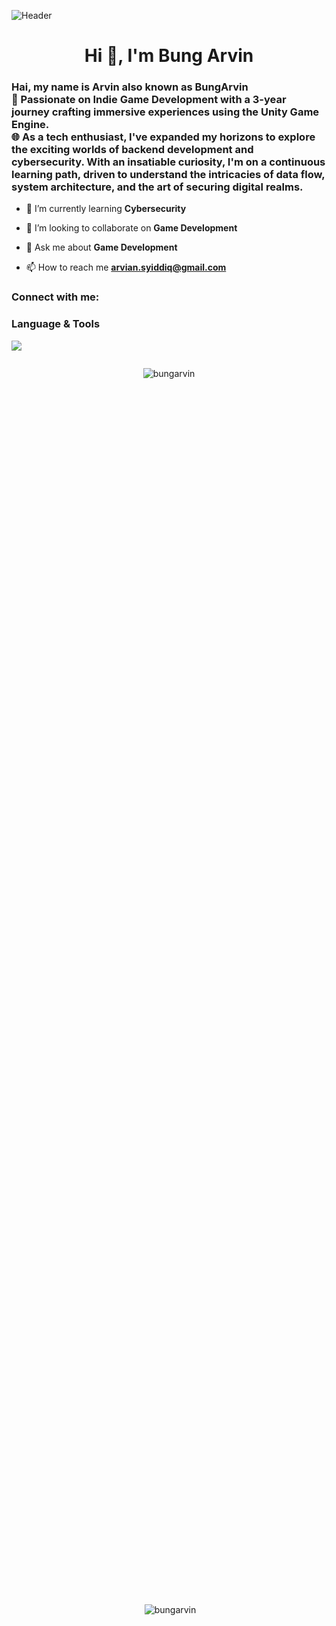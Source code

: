 ![Header](./github-header-image.png)
<h1 align="center">Hi 👋, I'm Bung Arvin</h1>
<h3 align="left">Hai, my name is Arvin also known as BungArvin <br>🚀 Passionate on Indie Game Development with a 3-year journey crafting immersive experiences using the Unity Game Engine. <br>🌐 As a tech enthusiast, I've expanded my horizons to explore the exciting worlds of backend development and cybersecurity. With an insatiable curiosity, I'm on a continuous learning path, driven to understand the intricacies of data flow, system architecture, and the art of securing digital realms.</h3>

- 🌱 I’m currently learning **Cybersecurity**

- 👯 I’m looking to collaborate on **Game Development**

- 💬 Ask me about **Game Development**

- 📫 How to reach me **arvian.syiddiq@gmail.com**

<h3 align="left">Connect with me:</h3>
<p align="left">
</p>

<h3 align ="left">Language & Tools</h3>

<p align="left">
  <a href="https://skillicons.dev">
    <img src="https://skillicons.dev/icons?i=cs,cpp,js,nodejs,mysql,unity,blender&perline=" />
  </a>
</p>


<div style="display: flex; flex-direction: column; align-items: center; justify-content: space-between; height: 100vh;">
  <p><img align="center" src="https://github-readme-stats.vercel.app/api/top-langs?username=bungarvin&show_icons=true&locale=en&layout=compact" alt="bungarvin" /></p>
  
  <p>&nbsp;<img align="center" src="https://github-readme-stats.vercel.app/api?username=bungarvin&show_icons=true&locale=en" alt="bungarvin" /></p>
  
  <p><img align="center" src="https://github-readme-streak-stats.herokuapp.com/?user=bungarvin&" alt="bungarvin" /></p>
</div>

zx
